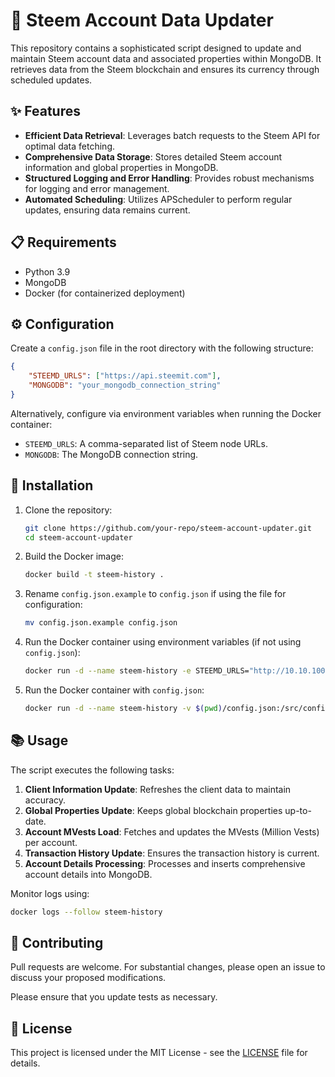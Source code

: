
# 🌟 Steem Account Data Updater

This repository contains a sophisticated script designed to update and maintain Steem account data and associated properties within MongoDB. It retrieves data from the Steem blockchain and ensures its currency through scheduled updates.

## ✨ Features
- **Efficient Data Retrieval**: Leverages batch requests to the Steem API for optimal data fetching.
- **Comprehensive Data Storage**: Stores detailed Steem account information and global properties in MongoDB.
- **Structured Logging and Error Handling**: Provides robust mechanisms for logging and error management.
- **Automated Scheduling**: Utilizes APScheduler to perform regular updates, ensuring data remains current.

## 📋 Requirements
- Python 3.9
- MongoDB
- Docker (for containerized deployment)

## ⚙️ Configuration
Create a `config.json` file in the root directory with the following structure:

```json
{
    "STEEMD_URLS": ["https://api.steemit.com"],
    "MONGODB": "your_mongodb_connection_string"
}
```

Alternatively, configure via environment variables when running the Docker container:

- `STEEMD_URLS`: A comma-separated list of Steem node URLs.
- `MONGODB`: The MongoDB connection string.

## 🚀 Installation

1. Clone the repository:
   ```sh
   git clone https://github.com/your-repo/steem-account-updater.git
   cd steem-account-updater
   ```

2. Build the Docker image:
   ```sh
   docker build -t steem-history .
   ```

3. Rename `config.json.example` to `config.json` if using the file for configuration:
   ```sh
   mv config.json.example config.json
   ```

4. Run the Docker container using environment variables (if not using `config.json`):
   ```sh
   docker run -d --name steem-history -e STEEMD_URLS="http://10.10.100.12:8080" -e MONGODB="mongodb://10.10.100.30:27017" steem-history
   ```

5. Run the Docker container with `config.json`:
   ```sh
   docker run -d --name steem-history -v $(pwd)/config.json:/src/config.json steem-history
   ```

## 📚 Usage
The script executes the following tasks:
1. **Client Information Update**: Refreshes the client data to maintain accuracy.
2. **Global Properties Update**: Keeps global blockchain properties up-to-date.
3. **Account MVests Load**: Fetches and updates the MVests (Million Vests) per account.
4. **Transaction History Update**: Ensures the transaction history is current.
5. **Account Details Processing**: Processes and inserts comprehensive account details into MongoDB.

Monitor logs using:
```sh
docker logs --follow steem-history
```

## 🤝 Contributing
Pull requests are welcome. For substantial changes, please open an issue to discuss your proposed modifications.

Please ensure that you update tests as necessary.

## 📜 License
This project is licensed under the MIT License - see the [LICENSE](https://choosealicense.com/licenses/mit/) file for details.
